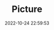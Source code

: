 ---
weight: 1
images:
- /images/edited/185.jpeg
title: Picture
date: 2022-10-24 22:59:53
tags:
- luminar
- work
---